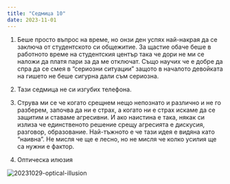 ```yaml
---
title: "Седмица 10"
date: 2023-11-01
---
```

1. Беше просто въпрос на време, но онзи ден успях най-накрая да се заключа от студентското си общежитие. За щастие обаче беше в работното време на студентския център така че дори не ми се наложи да платя пари за да ме отключат.
Също научих че е добре да спра да се смея в “сериозни ситуации” защото в началото девойката на гишето не беше сигурна дали съм сериозна. 

2. Тази седмица не си изгубих телефона.

3. Струва ми се че когато срещнем нещо непознато и различно и не го разберем, започва да ни е страх, а когато ни е страх искаме да се защитим и ставаме агресивни.
И ако наистина е така, някак си излиза че единственото решение срещу агресията е дискусия, разговор, образование.
Най-тъжното е че тази идея е видяна като “наивна”. Не мисля че ще е лесно, но не мисля че колко усилия ще са нужни е фактор.

4. Оптическа илюзия
   
![20231029-optical-illusion](https://github.com/wiseblondie/brum-thoughts-chain/assets/133108671/33a57891-7ed3-4b2b-bfeb-d655fd94eebd)
